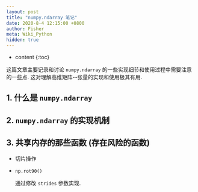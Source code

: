 ```yaml
---
layout: post
title: "numpy.ndarray 笔记"
date: 2020-8-4 12:15:00 +0800
author: Fisher
meta: Wiki_Python
hidden: true
---
```


* content
{:toc}

这篇文章主要记录和讨论 `numpy.ndarray` 的一些实现细节和使用过程中需要注意的一些点. 这对理解高维矩阵--张量的实现和使用极其有用. 


## 1. 什么是 `numpy.ndarray`

## 2. `numpy.ndarray` 的实现机制


## 3. 共享内存的那些函数 (存在风险的函数)

* 切片操作

* `np.rot90()`

  通过修改 `strides` 参数实现.

